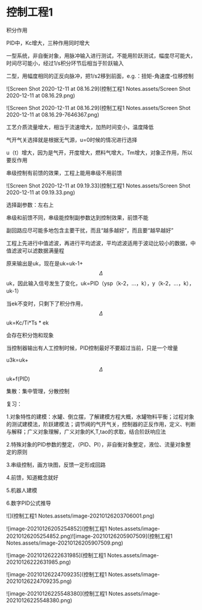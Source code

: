 # 控制工程1

积分作用



PID中，Kc增大，三种作用同时增大



一型系统，非自衡对象，用脉冲输入进行测试，不能用阶跃测试，幅度尽可能大，时间尽可能小，经过1/s积分环节后相当于阶跃输入

二型，用幅度相同的正反向脉冲，把1/s2移到前面，e.g.：扭矩-角速度-位移控制

![Screen Shot 2020-12-11 at 08.16.29](控制工程1 Notes.assets/Screen Shot 2020-12-11 at 08.16.29.png)

![Screen Shot 2020-12-11 at 08.16.29](控制工程1 Notes.assets/Screen Shot 2020-12-11 at 08.16.29-7646367.png)



工艺介质流量增大，相当于流速增大，加热时间变小，温度降低 

气开气关选择就是根据无气源，u=0时候的情况进行选择

u（t）增大，因为是气开，开度增大，燃料气增大，Tm增大，对象正作用，所以要反作用



串级控制有前馈的效果，工程上能用串级不用前馈



![Screen Shot 2020-12-11 at 09.19.33](控制工程1 Notes.assets/Screen Shot 2020-12-11 at 09.19.33.png)



选择副参数：左右上

串级和前馈不同，串级能控制副参数达到控制效果，前馈不能



副回路应尽可能多地包含主要干扰，而且“越多越好”，而且要“越早越好”



工程上先进行中值滤波，再进行平均滤波，平均滤波适用于波动比较小的数据，中值滤波可以滤数据满量程



原来输出是uk，现在是uk=uk-1+$$\Delta$$uk，因此输入信号发生了变化，uk=PID（ysp（k-2，...，k），y（k-2，...，k），uk-1）

当ek不变时，只剩下了积分作用，$$\Delta$$uk=Kc/Ti*Ts * ek

会存在积分饱和现象



当控制器输出有人工控制时候，PID控制最好不要超过当前，只是一个增量

u3k=uk+$$\Delta$$uk+f(PID)



集散：集中管理，分散控制



复习：

1.对象特性的建模：水罐、倒立摆，了解建模方程大概，水罐物料平衡；过程对象的测试建模法，阶跃建模法；调节阀的气开气关，控制器的正反作用，定义、判断与解释；广义对象理解，广义对象的K,T,tao的求取，结合阶跃响应法

2.特殊对象的PID参数的整定，（PID、PI），非自衡对象整定，液位、流量对象整定的原则

3.串级控制，画方块图，反馈一定形成回路

4.前馈，知道概念就好

5.机器人建模

6.数字PID公式推导



![](控制工程1 Notes.assets/image-20210126203706001.png)

![image-20210126205254852](控制工程1 Notes.assets/image-20210126205254852.png)![image-20210126205907509](控制工程1 Notes.assets/image-20210126205907509.png)

![image-20210126222631985](控制工程1 Notes.assets/image-20210126222631985.png)

![image-20210126224709235](控制工程1 Notes.assets/image-20210126224709235.png)

![image-20210126225548380](控制工程1 Notes.assets/image-20210126225548380.png)